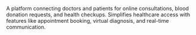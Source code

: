 A platform connecting doctors and patients for online consultations, blood donation requests, and health checkups. Simplifies healthcare access with features like appointment booking, virtual diagnosis, and real-time communication.
